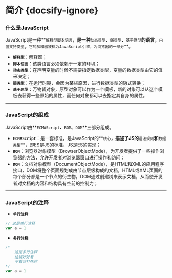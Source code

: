 # 简介 {docsify-ignore}

### 什么是JavaScript

​		JavaScript是一种**`解释型脚本语言`**，是一种**`动态类型`**、**`弱类型`**、**`基于原型`**的语言，**`内置支持类型`**。**`它的解释器被称为JavaScript引擎，为浏览器的一部分`**。

* **`解释型`**：解释器；
* **`脚本语言`**：该类语言必须依赖于一定的环境；
* **`动态类型`**：在声明变量的时候不需要指定数据类型，变量的数据类型由它的值来决定；
* **`弱类型`**：在运行时期，会因为某些原因，进行数据类型的隐式转换；
* **`基于原型`**：万物皆对象，原型对象可以作为一个模板，新的对象可以从这个模板去获得一些原始的属性，而任何对象都可以去指定其自身的属性。


---

### JavaScript的组成

​		JavaScript由**`ECMAScript`**、**`BOM`**、**`DOM`**三部分组成。

* **`ECMAScript`**：是一套标准，是JavaScript的**`核心`**，描述了JS的**`语法规则`**和**`数据类型`**，即ES是JS的标准，JS是ES的实现；
* **`BOM`**：浏览器对象模型（BrowserObjectMode），为开发者提供了一些操作浏览器的方法，允许开发者对浏览器窗口进行操作和访问；
* **`DOM`**：文档对象模型（DocumentObjectMode），是HTML和XML的应用程序接口，DOM将整个页面规划成由节点层级构成的文档，HTML或XML页面的每个部分都是一个节点的衍生物，DOM通过创建树来表示文档，从而使开发者对文档的内容和结构具有空前的控制力；


---

### JavaScript的注释

*  **`单行注释`**

```javascript
// 这是单行注释
var a = 1
```



*  **`多行注释`**

```javascript
/*
	这是多行注释
	给我好好看
	不看我打死你
*/
var a = 1
```

